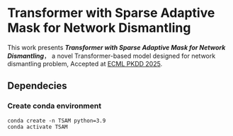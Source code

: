 # Transformer with Sparse Adaptive Mask for Network Dismantling
This work presents ***Transformer with Sparse Adaptive Mask for Network Dismantling***， a novel Transformer-based model designed for network dismantling problem, Accepted at [ECML PKDD 2025](https://2025.ecmlpkdd.org).
## Dependecies
### Create conda environment
```
conda create -n TSAM python=3.9
conda activate TSAM
```
